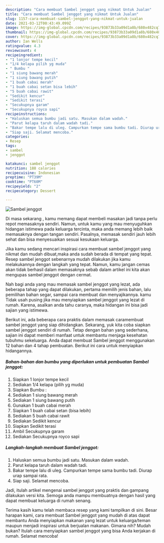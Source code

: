 ```yaml
---
description: "Cara membuat Sambel jenggot yang nikmat Untuk Jualan"
title: "Cara membuat Sambel jenggot yang nikmat Untuk Jualan"
slug: 1157-cara-membuat-sambel-jenggot-yang-nikmat-untuk-jualan
date: 2021-03-12T00:43:49.099Z
image: https://img-global.cpcdn.com/recipes/93873b33a09d1a8b/680x482cq70/sambel-jenggot-foto-resep-utama.jpg
thumbnail: https://img-global.cpcdn.com/recipes/93873b33a09d1a8b/680x482cq70/sambel-jenggot-foto-resep-utama.jpg
cover: https://img-global.cpcdn.com/recipes/93873b33a09d1a8b/680x482cq70/sambel-jenggot-foto-resep-utama.jpg
author: Ian Wells
ratingvalue: 4.3
reviewcount: 4
recipeingredient:
- "1 lonjor tempe kecil"
- "1/4 kelapa pilih yg muda"
- " Bumbu "
- "1 siung bawang merah"
- "1 siung bawang putih"
- "1 buah cabai merah"
- "1 buah cabai setan bisa lebih"
- "5 buah cabai rawit"
- "Sedikit kencur"
- "Sedikit terasi"
- "Secukupnya garam"
- "Secukupnya royco sapi"
recipeinstructions:
- "Haluskan semua bumbu jadi satu. Masukan dalam wadah."
- "Parut kelapa taruh dalam wadah tadi."
- "Bakar tempe lalu di uleg. Campurkan tempe sama bumbu tadi. Diurap urap sampai rata."
- "Siap saji. Selamat mencoba."
categories:
- Resep
tags:
- sambel
- jenggot

katakunci: sambel jenggot 
nutrition: 188 calories
recipecuisine: Indonesian
preptime: "PT39M"
cooktime: "PT60M"
recipeyield: "2"
recipecategory: Dessert

---
```



![Sambel jenggot](https://img-global.cpcdn.com/recipes/93873b33a09d1a8b/680x482cq70/sambel-jenggot-foto-resep-utama.jpg)

Di masa  sekarang , kamu memang dapat membeli masakan jadi tanpa perlu repot memasaknya sendiri. Namun, untuk kamu yang mau menyuguhkan hidangan istimewa pada keluarga tercinta, maka anda memang lebih baik memasaknya dengan tangan sendiri. Pasalnya, memasak sendiri jauh lebih sehat dan bisa menyesuaikan sesuai kesukaan keluarga.

Jika kamu sedang mencari inspirasi cara membuat sambel jenggot yang nikmat dan mudah dibuat,maka anda sudah berada di tempat yang tepat. Resep sambel jenggot  sebenarnya mudah dilakukan jika kamu melakukannya dengan langkah yang tepat. Namun, kamu jangan cemas akan tidak berhasil dalam memasaknya 
sebab dalam artikel ini kita akan mengupas sambel jenggot dengan cermat.  



Nah bagi anda yang mau memasak sambel jenggot yang lezat, ada beberapa tahap yang dapat dilakukan, pertama memilih jenis bahan, lalu pemilihan bahan segar, sampai cara membuat dan menyajikannya. kamu Tidak usah pusing jika mau menyiapkan sambel jenggot yang lezat di rumah. Karena, asalkan anda  tahu caranya, maka hidangan ini bisa jadi sajian yang istimewa.

Berikut ini, ada beberapa cara praktis  dalam memasak caramembuat sambel jenggot yang siap dihidangkan. Sekarang, yuk kita coba siapkan sambel jenggot sendiri di rumah. Tetap dengan bahan yang sederhana, sajian ini dapat memberi manfaat untuk membantu menjaga kesehatan tubuhmu sekeluarga. Anda dapat membuat Sambel jenggot menggunakan 12 bahan dan 4 tahap pembuatan. Berikut ini cara untuk menyiapkan hidangannya.

<!--inarticleads1-->

##### Bahan-bahan dan bumbu yang diperlukan untuk pembuatan Sambel jenggot:

1. Siapkan 1 lonjor tempe kecil
1. Sediakan 1/4 kelapa (pilih yg muda)
1. Siapkan  Bumbu :
1. Sediakan 1 siung bawang merah
1. Sediakan 1 siung bawang putih
1. Gunakan 1 buah cabai merah
1. Siapkan 1 buah cabai setan (bisa lebih)
1. Sediakan 5 buah cabai rawit
1. Sediakan Sedikit kencur
1. Siapkan Sedikit terasi
1. Ambil Secukupnya garam
1. Sediakan Secukupnya royco sapi




<!--inarticleads2-->

##### Langkah-langkah membuat Sambel jenggot:

1. Haluskan semua bumbu jadi satu. Masukan dalam wadah.
1. Parut kelapa taruh dalam wadah tadi.
1. Bakar tempe lalu di uleg. Campurkan tempe sama bumbu tadi. Diurap urap sampai rata.
1. Siap saji. Selamat mencoba.




Jadi, itulah artikel mengenai  sambel jenggot  yang praktis dan gampang dilakukan versi kita. Semoga anda mampu membuatnya dengan hasil yang dapat membuat keluarga di rumah senang. 

Terima kasih kamu telah membaca resep yang kami tampilkan di sini. Besar harapan kami, cara membuat  Sambel jenggot yang mudah di atas dapat membantu Anda menyiapkan makanan yang lezat untuk keluarga/teman maupun menjadi inspirasi untuk berjualan makanan. Gimana nih? Mudah bukan? Itulah cara menyiapkan sambel jenggot yang bisa Anda kerjakan di rumah. Selamat mencoba!

